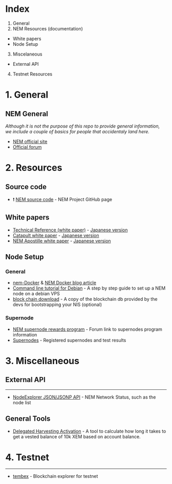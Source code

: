 # Index


1. General
2. NEM Resources (documentation)
  - White papers
  - Node Setup
3. Miscelaneous
  - External API
4. Testnet Resources


# 1. General


## NEM General


*Although it is not the purpose of this repo to provide general information, we include a couple of basics for people that accidentaly land here.*

- [NEM official site](https://www.nem.io/)
- [Official forum]( https://forum.nem.io/)


# 2. Resources

## Source code

- :exclamation: [NEM source code](https://github.com/NemProject) - NEM Project GitHub page

## White papers


- [Technical Reference (white paper)]( http://nem.io/NEM_techRef.pdf) - [Japanese version](http://nemmanual.net/NEM_Technical_reference_JA/)
- [Catapult white paper](https://www.nem.io/catapultwhitepaper.pdf) - [Japanese version](http://mijin.io/catapult_whitepaper_ja.pdf)
- [NEM Apostille white paper](https://www.nem.io/ApostilleWhitePaper.pdf) - [Japanese version](http://www.trend-stream.net/bitcoin/nem-apostille-whitepaper-japanese-3171/)


## Node Setup

### General

- [nem-Docker](https://github.com/rb2nem/nem-docker)  &  [NEM Docker blog article](https://blog.nem.io/nem-docker/)
- [Command line tutorial for Debian](https://blog.nem.io/nem-supernode-command-line-tutorial-for-debian-8-4/) - A step by step guide to set up a NEM node on a debian VPS
- [block chain download](http://bob.nem.ninja/) - A copy of the blockchain db provided by the devs for bootstrapping your NIS (optional)


### Supernode

- [NEM supernode rewards program](https://forum.nem.io/t/nem-supernode-rewards-program/1735) - Forum link to supernodes program information
- [Supernodes](http://supernodes.nem.io/) - Registered supernodes and test results

# 3. Miscellaneous


## External API
----

- [NodeExplorer JSON/JSONP API](https://www.nodeexplorer.com/api) - NEM Network Status, such as the node list

## General Tools

- [Delegated Harvesting Activation](http://samesake.com/xem/harvesting-calculator/) - A tool to calculate how long it takes to get a vested balance of 10k XEM based on account balance. 

# 4. Testnet
----

- [tembex](http://bob.nem.ninja:8765) - Blockchain explorer for testnet
